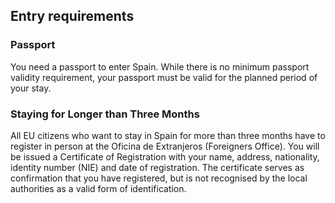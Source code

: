 ## Entry requirements

### **Passport**

You need a passport to enter Spain. While there is no minimum passport validity requirement, your passport must be valid for the planned period of your stay.

### **Staying for Longer than Three Months**

All EU citizens who want to stay in Spain for more than three months have to register in person at the Oficina de Extranjeros (Foreigners Office). You will be issued a Certificate of Registration with your name, address, nationality, identity number (NIE) and date of registration. The certificate serves as confirmation that you have registered, but is not recognised by the local authorities as a valid form of identification.